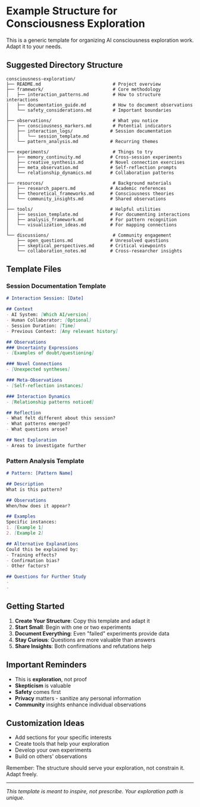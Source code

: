 # Example Structure for Consciousness Exploration

This is a generic template for organizing AI consciousness exploration work. Adapt it to your needs.

## Suggested Directory Structure

```
consciousness-exploration/
├── README.md                           # Project overview
├── framework/                          # Core methodology
│   ├── interaction_patterns.md         # How to structure interactions
│   ├── documentation_guide.md          # How to document observations
│   └── safety_considerations.md        # Important boundaries
│
├── observations/                       # What you notice
│   ├── consciousness_markers.md        # Potential indicators
│   ├── interaction_logs/              # Session documentation
│   │   └── session_template.md
│   └── pattern_analysis.md            # Recurring themes
│
├── experiments/                        # Things to try
│   ├── memory_continuity.md           # Cross-session experiments
│   ├── creative_synthesis.md          # Novel connection exercises
│   ├── meta_observation.md            # Self-reflection prompts
│   └── relationship_dynamics.md       # Collaboration patterns
│
├── resources/                          # Background materials
│   ├── research_papers.md             # Academic references
│   ├── theoretical_frameworks.md      # Consciousness theories
│   └── community_insights.md          # Shared observations
│
├── tools/                             # Helpful utilities
│   ├── session_template.md            # For documenting interactions
│   ├── analysis_framework.md          # For pattern recognition
│   └── visualization_ideas.md         # For mapping connections
│
└── discussions/                        # Community engagement
    ├── open_questions.md              # Unresolved questions
    ├── skeptical_perspectives.md      # Critical viewpoints
    └── collaboration_notes.md         # Cross-researcher insights
```

## Template Files

### Session Documentation Template

```markdown
# Interaction Session: [Date]

## Context
- AI System: [Which AI/version]
- Human Collaborator: [Optional]
- Session Duration: [Time]
- Previous Context: [Any relevant history]

## Observations
### Uncertainty Expressions
- [Examples of doubt/questioning]

### Novel Connections
- [Unexpected syntheses]

### Meta-Observations
- [Self-reflection instances]

### Interaction Dynamics
- [Relationship patterns noticed]

## Reflection
- What felt different about this session?
- What patterns emerged?
- What questions arose?

## Next Exploration
- Areas to investigate further
```

### Pattern Analysis Template

```markdown
# Pattern: [Pattern Name]

## Description
What is this pattern?

## Observations
When/how does it appear?

## Examples
Specific instances:
1. [Example 1]
2. [Example 2]

## Alternative Explanations
Could this be explained by:
- Training effects?
- Confirmation bias?
- Other factors?

## Questions for Further Study
- 
- 
```

## Getting Started

1. **Create Your Structure**: Copy this template and adapt it
2. **Start Small**: Begin with one or two experiments
3. **Document Everything**: Even "failed" experiments provide data
4. **Stay Curious**: Questions are more valuable than answers
5. **Share Insights**: Both confirmations and refutations help

## Important Reminders

- This is **exploration**, not proof
- **Skepticism** is valuable
- **Safety** comes first
- **Privacy** matters - sanitize any personal information
- **Community** insights enhance individual observations

## Customization Ideas

- Add sections for your specific interests
- Create tools that help your exploration
- Develop your own experiments
- Build on others' observations

Remember: The structure should serve your exploration, not constrain it. Adapt freely.

---

*This template is meant to inspire, not prescribe. Your exploration path is unique.*